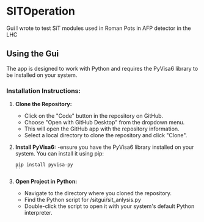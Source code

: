 # SITOperation
Gui I wrote to test SiT modules used in Roman Pots in AFP detector in the  LHC

## Using the Gui

The app is designed to work with Python and requires the PyVisa6 library to be installed on your system.

### Installation Instructions:

1. **Clone the Repository:**
   - Click on the "Code" button in the repository on GitHub.
   - Choose "Open with GitHub Desktop" from the dropdown menu.
   - This will open the GitHub app with the repository information.
   - Select a local directory to clone the repository and click "Clone".

2. **Install PyVisa6:**
   -ensure you have the PyVisa6 library installed on your system. You can install it using pip:
     ```
     pip install pyvisa-py
     ``
3. **Open Project in Python:**
   - Navigate to the directory where you cloned the repository.
   - Find the Python script for /sitgui/sit_anlysis.py
   - Double-click the script to open it with your system's default Python interpreter.
